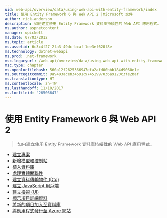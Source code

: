 ```yaml
---
uid: web-api/overview/data/using-web-api-with-entity-framework/index
title: 使用 Entity Framework 6 與 Web API 2 |Microsoft 文件
author: rick-anderson
description: 如何建立使用 Entity Framework 資料庫持續性的 Web API 應用程式。
ms.author: aspnetcontent
manager: wpickett
ms.date: 07/03/2012
ms.topic: article
ms.assetid: 6c3c4f27-2fa3-49dc-bcaf-1ee3ef620f8e
ms.technology: dotnet-webapi
ms.prod: .net-framework
msc.legacyurl: /web-api/overview/data/using-web-api-with-entity-framework
msc.type: chapter
ms.openlocfilehash: 560a12f2625366947efa2afd00bbb184d9060e1e
ms.sourcegitcommit: 9a9483aceb34591c97451997036a9120c3fe2baf
ms.translationtype: HT
ms.contentlocale: zh-TW
ms.lasthandoff: 11/10/2017
ms.locfileid: "26506647"
---
```

<a name="using-web-api-2-with-entity-framework-6"></a>使用 Entity Framework 6 與 Web API 2
====================
> 如何建立使用 Entity Framework 資料庫持續性的 Web API 應用程式。


- [建立專案](part-1.md)
- [新增模型和控制站](part-2.md)
- [植入資料庫](part-3.md)
- [處理實體關聯性](part-4.md)
- [建立資料傳輸物件 (Dto)](part-5.md)
- [建立 JavaScript 用戶端](part-6.md)
- [建立檢視 (UI)](part-7.md)
- [顯示項目詳細資料](part-8.md)
- [將新的項目加入至資料庫](part-9.md)
- [將應用程式發行至 Azure 網站](part-10.md)
